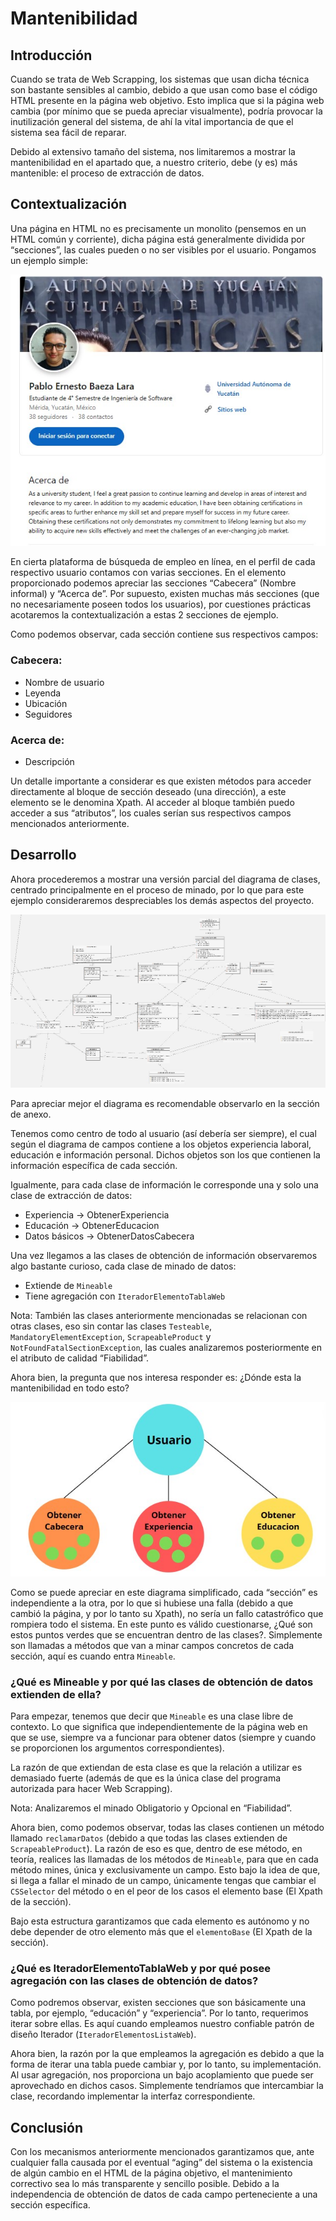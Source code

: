 # Mantenibilidad

## Introducción

Cuando se trata de Web Scrapping, los sistemas que usan dicha técnica son bastante sensibles al cambio, debido a que usan como base el código HTML presente en la página web objetivo. Esto implica que si la página web cambia (por mínimo que se pueda apreciar visualmente), podría provocar la inutilización general del sistema, de ahí la vital importancia de que el sistema sea fácil de reparar.

Debido al extensivo tamaño del sistema, nos limitaremos a mostrar la mantenibilidad en el apartado que, a nuestro criterio, debe (y es) más mantenible: el proceso de extracción de datos.

## Contextualización

Una página en HTML no es precisamente un monolito (pensemos en un HTML común y corriente), dicha página está generalmente dividida por “secciones”, las cuales pueden o no ser visibles por el usuario. Pongamos un ejemplo simple:

![Ejemplo de perfil](images/perfil_linkedin.jpg)

En cierta plataforma de búsqueda de empleo en línea, en el perfil de cada respectivo usuario contamos con varias secciones. En el elemento proporcionado podemos apreciar las secciones “Cabecera” (Nombre informal) y “Acerca de”. Por supuesto, existen muchas más secciones (que no necesariamente poseen todos los usuarios), por cuestiones prácticas acotaremos la contextualización a estas 2 secciones de ejemplo.

Como podemos observar, cada sección contiene sus respectivos campos:

### Cabecera:
- Nombre de usuario
- Leyenda
- Ubicación
- Seguidores

### Acerca de:
- Descripción

Un detalle importante a considerar es que existen métodos para acceder directamente al bloque de sección deseado (una dirección), a este elemento se le denomina Xpath. Al acceder al bloque también puedo acceder a sus “atributos”, los cuales serían sus respectivos campos mencionados anteriormente.

## Desarrollo

Ahora procederemos a mostrar una versión parcial del diagrama de clases, centrado principalmente en el proceso de minado, por lo que para este ejemplo consideraremos despreciables los demás aspectos del proyecto.

![Diagrama de Clases](images/Diagrama_Clases.jpg)

Para apreciar mejor el diagrama es recomendable observarlo en la sección de anexo.

Tenemos como centro de todo al usuario (así debería ser siempre), el cual según el diagrama de campos contiene a los objetos experiencia laboral, educación e información personal. Dichos objetos son los que contienen la información específica de cada sección.

Igualmente, para cada clase de información le corresponde una y solo una clase de extracción de datos:
- Experiencia → ObtenerExperiencia
- Educación → ObtenerEducacion
- Datos básicos → ObtenerDatosCabecera 

Una vez llegamos a las clases de obtención de información observaremos algo bastante curioso, cada clase de minado de datos:
- Extiende de `Mineable`
- Tiene agregación con `IteradorElementoTablaWeb`

Nota: También las clases anteriormente mencionadas se relacionan con otras clases, eso sin contar las clases `Testeable`, `MandatoryElementException`, `ScrapeableProduct` y `NotFoundFatalSectionException`, las cuales analizaremos posteriormente en el atributo de calidad “Fiabilidad”.

Ahora bien, la pregunta que nos interesa responder es: ¿Dónde esta la mantenibilidad en todo esto?

![Diagrama de Clases](images/MinadoDatos.jpg)

Como se puede apreciar en este diagrama simplificado, cada “sección” es independiente a la otra, por lo que si hubiese una falla (debido a que cambió la página, y por lo tanto su Xpath), no sería un fallo catastrófico que rompiera todo el sistema. En este punto es válido cuestionarse, ¿Qué son estos puntos verdes que se encuentran dentro de las clases?. Simplemente son llamadas a métodos que van a minar campos concretos de cada sección, aquí es cuando entra `Mineable`.

### ¿Qué es Mineable y por qué las clases de obtención de datos extienden de ella?

Para empezar, tenemos que decir que `Mineable` es una clase libre de contexto. Lo que significa que independientemente de la página web en que se use, siempre va a funcionar para obtener datos (siempre y cuando se proporcionen los argumentos correspondientes).

La razón de que extiendan de esta clase es que la relación a utilizar es demasiado fuerte (además de que es la única clase del programa autorizada para hacer Web Scrapping).

Nota: Analizaremos el minado Obligatorio y Opcional en “Fiabilidad”.

Ahora bien, como podemos observar, todas las clases contienen un método llamado `reclamarDatos` (debido a que todas las clases extienden de `ScrapeableProduct`). La razón de eso es que, dentro de ese método, en teoría, realices las llamadas de los métodos de `Mineable`, para que en cada método mines, única y exclusivamente un campo. Esto bajo la idea de que, si llega a fallar el minado de un campo, únicamente tengas que cambiar el `CSSelector` del método o en el peor de los casos el elemento base (El Xpath de la sección).

Bajo esta estructura garantizamos que cada elemento es autónomo y no debe depender de otro elemento más que el `elementoBase` (El Xpath de la sección).

### ¿Qué es IteradorElementoTablaWeb y por qué posee agregación con las clases de obtención de datos?

Como podremos observar, existen secciones que son básicamente una tabla, por ejemplo, “educación” y “experiencia”. Por lo tanto, requerimos iterar sobre ellas. Es aquí cuando empleamos nuestro confiable patrón de diseño Iterador (`IteradorElementosListaWeb`).

Ahora bien, la razón por la que empleamos la agregación es debido a que la forma de iterar una tabla puede cambiar y, por lo tanto, su implementación. Al usar agregación, nos proporciona un bajo acoplamiento que puede ser aprovechado en dichos casos. Simplemente tendríamos que intercambiar la clase, recordando implementar la interfaz correspondiente.

## Conclusión

Con los mecanismos anteriormente mencionados garantizamos que, ante cualquier falla causada por el eventual “aging” del sistema o la existencia de algún cambio en el HTML de la página objetivo, el mantenimiento correctivo sea lo más transparente y sencillo posible. Debido a la independencia de obtención de datos de cada campo perteneciente a una sección específica.
